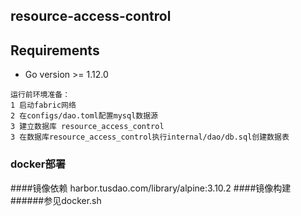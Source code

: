 ## resource-access-control

## Requirements

* Go version >= 1.12.0



```
运行前环境准备：
1 启动fabric网络
2 在configs/dao.toml配置mysql数据源
3 建立数据库 resource_access_control
3 在数据库resource_access_control执行internal/dao/db.sql创建数据表
```

### docker部署

####镜像依赖
harbor.tusdao.com/library/alpine:3.10.2
####镜像构建
######参见docker.sh

